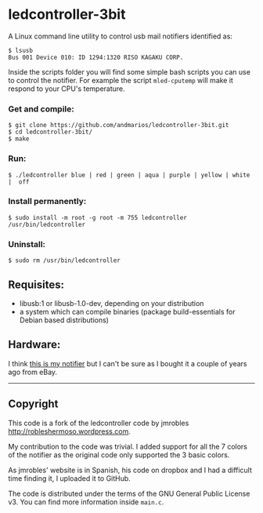 # ledcontroller-3bit #

A Linux command line utility to control usb mail notifiers identified as:

    $ lsusb
    Bus 001 Device 010: ID 1294:1320 RISO KAGAKU CORP.


Inside the scripts folder you will find some simple bash scripts you can use to control the notifier.
For example the script `mled-cputemp` will make it respond to your CPU's temperature.

### Get and compile:

    $ git clone https://github.com/andmarios/ledcontroller-3bit.git
    $ cd ledcontroller-3bit/
    $ make

### Run:

    $ ./ledcontroller blue | red | green | aqua | purple | yellow | white |  off

### Install permanently:

    $ sudo install -m root -g root -m 755 ledcontroller /usr/bin/ledcontroller

### Uninstall:

    $ sudo rm /usr/bin/ledcontroller

## Requisites:

+ libusb:1 or libusb-1.0-dev, depending on your distribution
+ a system which can compile binaries (package build-essentials for Debian based distributions)

## Hardware: 

I think [this is my notifier](http://www.andmarios.com/links/mail-usb-notifier) but I can't be
sure as I bought it a couple of years ago from eBay.

---

## Copyright

This code is a fork of the ledcontroller code by jmrobles <http://robleshermoso.wordpress.com>.

My contribution to the code was trivial. I added support for all the 7 colors of the notifier
as the original code only supported the 3 basic colors.

As jmrobles' website is in Spanish, his code on dropbox and I had a difficult time finding
it, I uploaded it to GitHub.

The code is distributed under the terms of the GNU General Public License v3. You can find more information inside `main.c`.
